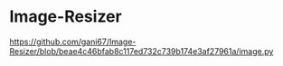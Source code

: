 # Image-Resizer
https://github.com/gani67/Image-Resizer/blob/beae4c46bfab8c117ed732c739b174e3af27961a/image.py
